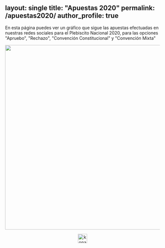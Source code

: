 layout: single
title: "Apuestas 2020"
permalink: /apuestas2020/
author_profile: true
---


En esta página puedes ver un gráfico que sigue las apuestas efectuadas en nuestras redes sociales para el Plebiscito Nacional 2020, para las opciones "Apruebo", "Rechazo", "Convención Constitucional" y "Convención Mixta"


<div align="center">
<img width="600" src="https://tresquintos.cl/images/apuestas2020-1.png" >
</div>



<!-- NES -->
<style>
.aligncenter {
    text-align: center;
}
</style>
<p class="aligncenter">
    <img src="/images/nes.png" width="30" height="30" alt="konami" />
</p>


<!-- Favicon -->
<link rel="apple-touch-icon" sizes="180x180" href="/apple-touch-icon.png">
<link rel="icon" type="image/png" sizes="32x32" href="/favicon-32x32.png">
<link rel="icon" type="image/png" sizes="16x16" href="/favicon-16x16.png">
<link rel="manifest" href="/site.webmanifest">
<link rel="mask-icon" href="/safari-pinned-tab.svg" color="#5bbad5">
<meta name="msapplication-TileColor" content="#b91d47">
<meta name="theme-color" content="#ffffff">
